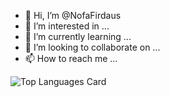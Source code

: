 - 👋 Hi, I’m @NofaFirdaus
- 👀 I’m interested in ...
- 🌱 I’m currently learning ...
- 💞️ I’m looking to collaborate on ...
- 📫 How to reach me ...

<!---
NofaFirdaus/NofaFirdaus is a ✨ special ✨ repository because its `README.md` (this file) appears on your GitHub profile.
You can click the Preview link to take a look at your changes.
--->


![Top Languages Card](https://github-readme-stats.vercel.app/api/top-langs/?username=NofaFirdaus&layout=compact)
